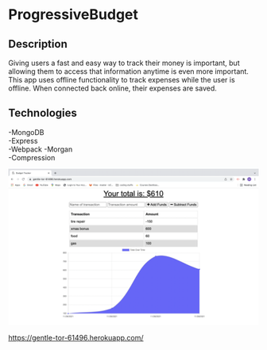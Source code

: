 # ProgressiveBudget

## Description
Giving users a fast and easy way to track their money is important, but allowing them to access that information anytime is even more important. This app uses offline functionality to track expenses while the user is offline. When connected back online, their expenses are saved.   

## Technologies  
-MongoDB  
-Express  
-Webpack
-Morgan  
-Compression




![screenshot of app for budget](assets/budget.png)


https://gentle-tor-61496.herokuapp.com/
